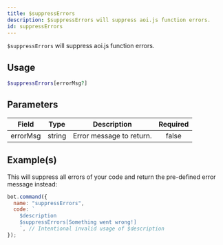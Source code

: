 ```yaml
---
title: $suppressErrors
description: $suppressErrors will suppress aoi.js function errors.
id: suppressErrors
---
```


`$suppressErrors` will suppress aoi.js function errors.

## Usage

```php
$suppressErrors[errorMsg?]
```

## Parameters

| Field    | Type   | Description              | Required |
| -------- | ------ | ------------------------ | :------: |
| errorMsg | string | Error message to return. |  false   |

## Example(s)

This will suppress all errors of your code and return the pre-defined error message instead:

```javascript
bot.command({
  name: "suppressErrors",
  code: `
    $description
    $suppressErrors[Something went wrong!]
    `, // Intentional invalid usage of $description
});
```
